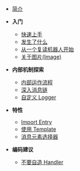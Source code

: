 <!-- docs/_sidebar.md -->
- [简介](README "Graia Framework - 简介")
- **入门**
  - [快速上手](tutorial/quick_start "Graia Framework - 快速上手")
  - [发生了什么](tutorial/what_happened "Graia Framework - 发生了什么Σ(っ °Д °;)っ")
  - [从一个复读机器人开始](tutorial/start_with_reply "Graia Framework - 小小复读机")
  - [关于图片(Image)](tutorial/image "Graia Framework - 图片(Image)")

- **内部机制探索**
  - [内部运作流程](tutorial/event_listening_controling "Graia Framework - 内部运作流程")
  - [深入消息链](tutorial/intro_message_chain "Graia Framework - 消息链与消息元素")
  - [自定义 Logger](tutorial/custom_logger.md "Graia Framework - 自定义 Logger")

- **特性**
  - [Import Entry](feature/use_entry_module "Graia Framework - 快速导入入口")
  - [使用 Template](feature/template "Graia Framework - 消息模板")
  - [消息元素选择器](feature/use_component_selector "Graia Framework - 消息元素选择器")

- **编码建议**
  - [不要自造 Handler](suggests/donot_make_handler "Graia Framework Suggest - 不要自造 Handler")
